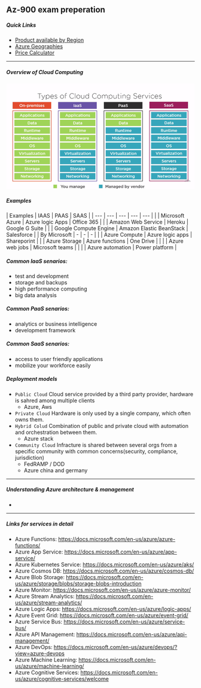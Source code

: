 
## Az-900 exam preperation

##### Quick Links
- [Product available by Region](https://azure.microsoft.com/en-us/global-infrastructure/services/?products=all)
- [Azure Geographies](https://azure.microsoft.com/en-us/global-infrastructure/geographies)
- [Price Calculator](https://azure.microsoft.com/en-us/pricing/calculator/)
---
##### Overview of Cloud Computing
![Concept IAAS](../az900/Cloudcomputing.png)
##### Examples 
| Examples | IAAS | PAAS | SAAS | 
| --- | --- | ---  | ---   | --- | 
|  | Microsoft Azure | Azure logic Apps | Office 365 | 
|  | Amazon Web Service | Heroku | Google G Suite | 
| | Google Compute Engine | Amazon Elastic BeanStack | Salesforce | 
| By Microsoft | - | - | - | 
|  | Azure Compute | Azure logic apps | Shareporint |
|  | Azure Storage | Azure functions | One Drive |
|  |  | Azure web jobs | Microsoft teams |
|  |  | Azure automation | Power platform |

##### Common IaaS senarios: 
 - test and development 
 - storage and backups
 - high performance computing 
 - big data analysis
##### Common PaaS senarios: 
 - analytics or business intelligence 
 - development framework
##### Common SaaS senarios: 
 - access to user friendly applications
 - mobilize your workforce easily

##### Deployment models
 - `Public Cloud` Cloud service provided by a third party provider, hardware is sahred among multiple clients
    - Azure, Aws
 - `Private Cloud` Hardware is only used by a single company, which often owns them.
 - `Hybrid Colud` Combination of public and private cloud with automation and orchestration between them.
    - Azure stack
 - `Community Cloud` Infracture is shared between several orgs from a specific community with common concerns(security, compliance, jurisdiction)
    - FedRAMP / DOD
    - Azure china and germany
---
##### Understanding Azure architecture & management
- 
---

##### Links for services in detail
- Azure Functions: https://docs.microsoft.com/en-us/azure/azure-functions/
- Azure App Service: https://docs.microsoft.com/en-us/azure/app-service/
- Azure Kubernetes Service: https://docs.microsoft.com/en-us/azure/aks/
- Azure Cosmos DB: https://docs.microsoft.com/en-us/azure/cosmos-db/
- Azure Blob Storage: https://docs.microsoft.com/en-us/azure/storage/blobs/storage-blobs-introduction
- Azure Monitor: https://docs.microsoft.com/en-us/azure/azure-monitor/
- Azure Stream Analytics: https://docs.microsoft.com/en-us/azure/stream-analytics/
- Azure Logic Apps: https://docs.microsoft.com/en-us/azure/logic-apps/
- Azure Event Grid: https://docs.microsoft.com/en-us/azure/event-grid/
- Azure Service Bus: https://docs.microsoft.com/en-us/azure/service-bus/
- Azure API Management: https://docs.microsoft.com/en-us/azure/api-management/
- Azure DevOps: https://docs.microsoft.com/en-us/azure/devops/?view=azure-devops
- Azure Machine Learning: https://docs.microsoft.com/en-us/azure/machine-learning/
- Azure Cognitive Services: https://docs.microsoft.com/en-us/azure/cognitive-services/welcome
